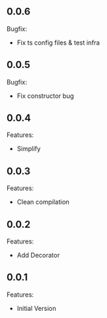 ## 0.0.6

Bugfix:

  - Fix ts config files & test infra

## 0.0.5

Bugfix:

  - Fix constructor bug

## 0.0.4

Features:

  - Simplify

## 0.0.3

Features:

  - Clean compilation

## 0.0.2

Features:

  - Add Decorator

## 0.0.1

Features:

  - Initial Version

